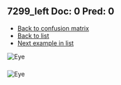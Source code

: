 ## 7299_left Doc: 0 Pred: 0
- [Back to confusion matrix](https://github.com/juliandewit/kaggle_retinopathy/blob/master/matrix.md)
- [Back to list](https://github.com/juliandewit/kaggle_retinopathy/blob/master/lists/00/list.md)
- [Next example in list](https://github.com/juliandewit/kaggle_retinopathy/blob/master/lists/00/73/73_left.md)

![Eye](https://retinopaty.blob.core.windows.net/size1024/7299_left_0.jpeg)

### 

![Eye]()
